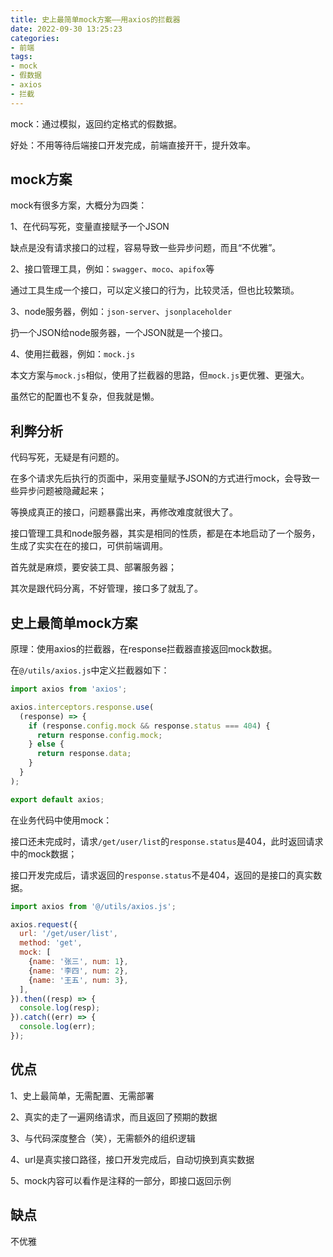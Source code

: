 ```yaml
---
title: 史上最简单mock方案——用axios的拦截器
date: 2022-09-30 13:25:23
categories:
- 前端
tags:
- mock
- 假数据
- axios
- 拦截
---
```


mock：通过模拟，返回约定格式的假数据。

好处：不用等待后端接口开发完成，前端直接开干，提升效率。

<!-- more -->

## mock方案

mock有很多方案，大概分为四类：

1、在代码写死，变量直接赋予一个JSON

缺点是没有请求接口的过程，容易导致一些异步问题，而且“不优雅”。

2、接口管理工具，例如：`swagger`、`moco`、`apifox`等

通过工具生成一个接口，可以定义接口的行为，比较灵活，但也比较繁琐。

3、node服务器，例如：`json-server`、`jsonplaceholder`

扔一个JSON给node服务器，一个JSON就是一个接口。

4、使用拦截器，例如：`mock.js`

本文方案与`mock.js`相似，使用了拦截器的思路，但`mock.js`更优雅、更强大。

虽然它的配置也不复杂，但我就是懒。

## 利弊分析

代码写死，无疑是有问题的。

在多个请求先后执行的页面中，采用变量赋予JSON的方式进行mock，会导致一些异步问题被隐藏起来；

等换成真正的接口，问题暴露出来，再修改难度就很大了。

接口管理工具和node服务器，其实是相同的性质，都是在本地启动了一个服务，生成了实实在在的接口，可供前端调用。

首先就是麻烦，要安装工具、部署服务器；

其次是跟代码分离，不好管理，接口多了就乱了。

## 史上最简单mock方案

原理：使用axios的拦截器，在response拦截器直接返回mock数据。

在`@/utils/axios.js`中定义拦截器如下：

``` javascript
import axios from 'axios';

axios.interceptors.response.use(
  (response) => {
    if (response.config.mock && response.status === 404) {
      return response.config.mock;
    } else {
      return response.data;
    }
  }
);

export default axios;
```

在业务代码中使用mock：

接口还未完成时，请求`/get/user/list`的`response.status`是404，此时返回请求中的mock数据；

接口开发完成后，请求返回的`response.status`不是404，返回的是接口的真实数据。

``` javascript
import axios from '@/utils/axios.js';

axios.request({
  url: '/get/user/list',
  method: 'get',
  mock: [
    {name: '张三', num: 1},
    {name: '李四', num: 2},
    {name: '王五', num: 3},
  ],
}).then((resp) => {
  console.log(resp);
}).catch((err) => {
  console.log(err);
});
```

## 优点

1、史上最简单，无需配置、无需部署

2、真实的走了一遍网络请求，而且返回了预期的数据

3、与代码深度整合（笑），无需额外的组织逻辑

4、url是真实接口路径，接口开发完成后，自动切换到真实数据

5、mock内容可以看作是注释的一部分，即接口返回示例

## 缺点

不优雅